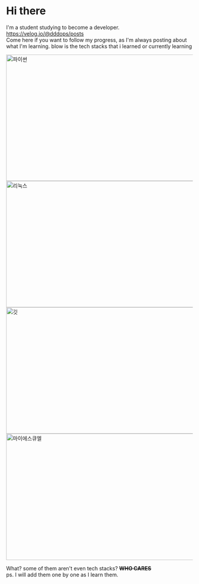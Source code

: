 # Hi there <br/>
I'm a student studying to become a developer.<br/>
https://velog.io/@dddops/posts <br/>
Come here if you want to follow my progress, as I'm always posting about what I'm learning.
blow is the tech stacks that i learned or currently learning

<img width="616" height="341" alt="파이썬" src="https://github.com/user-attachments/assets/beb0b898-4292-4e13-85a2-9e32dee25a07" />
<img width="616" height="341" alt="리눅스" src="https://github.com/user-attachments/assets/70cf8517-a846-476d-9983-d30296328708" />
<img width="616" height="341" alt="깃" src="https://github.com/user-attachments/assets/9b228ac6-1b5a-4c22-9064-7f515337c75b" />
<img width="616" height="341" alt="마이에스큐엘" src="https://github.com/user-attachments/assets/efd77d7b-441d-4405-8999-79b8e989a251" />

What? some of them aren't even tech stacks? ~~**WHO CARES**~~
<br/>
ps. I will add them one by one as I learn them.
